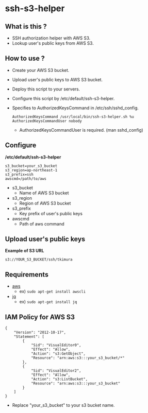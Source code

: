 ssh-s3-helper
====

What is this ?
----

* SSH authorization helper with AWS S3.
* Lookup user's public keys from AWS S3.

How to use ?
----

* Create your AWS S3 bucket.

* Upload user's public keys to AWS S3 bucket.

* Deploy this script to your servers.

* Configure this script by /etc/default/ssh-s3-helper.

* Specifies to AuthorizedKeysCommand in /etc/ssh/sshd_config.

    ~~~
    AuthorizedKeysCommand /usr/local/bin/ssh-s3-helper.sh %u
    AuthorizedKeysCommandUser nobody
    ~~~

    * AuthorizedKeysCommandUser is required. (man sshd_config)

Configure
----

**/etc/default/ssh-s3-helper**

~~~
s3_bucket=your_s3_bucket
s3_region=ap-northeast-1
s3_prefix=ssh
awscmd=/path/to/aws
~~~

* s3_bucket
    * Name of AWS S3 bucket
* s3_region
    * Region of AWS S3 bucket
* s3_prefix
    * Key prefix of user's public keys
* awscmd
    * Path of aws command

Upload user's public keys
----

**Example of S3 URL**

~~~
s3://YOUR_S3_BUCKET/ssh/tkimura
~~~


Requirements
----

* [aws](https://github.com/aws/aws-cli)
    * ex) `sudo apt-get install awscli`
* [jq](https://github.com/stedolan/jq)
    * ex) `sudo apt-get install jq`

IAM Policy for AWS S3
----

~~~
{
    "Version": "2012-10-17",
    "Statement": [
        {
            "Sid": "VisualEditor0",
            "Effect": "Allow",
            "Action": "s3:GetObject",
            "Resource": "arn:aws:s3:::your_s3_bucket/*"
        },
        {
            "Sid": "VisualEditor2",
            "Effect": "Allow",
            "Action": "s3:ListBucket",
            "Resource": "arn:aws:s3:::your_s3_bucket"
        }
    ]
}
~~~

* Replace "your_s3_bucket" to your s3 bucket name.

